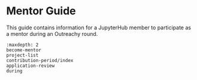 # Mentor Guide

This guide contains information for a JupyterHub member to participate as a
mentor during an Outreachy round.

```{toctree}
:maxdepth: 2
become-mentor
project-list
contribution-period/index
application-review
during
```

